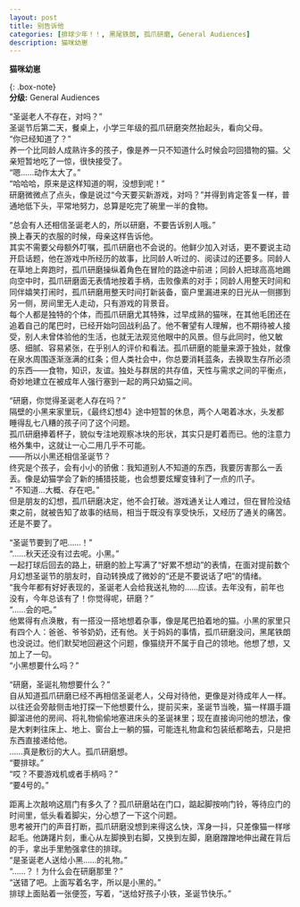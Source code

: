 ```yaml
---
layout: post
title: 别告诉他
categories: [排球少年！！, 黑尾铁朗, 孤爪研磨, General Audiences]
description: 猫咪幼崽
---
```


**猫咪幼崽**


{: .box-note}  
**分级:** General Audiences  


“圣诞老人不存在，对吗？”  
圣诞节后第二天，餐桌上，小学三年级的孤爪研磨突然抬起头，看向父母。  
“你已经知道了？”  
养一个比同龄人成熟许多的孩子，像是养一只不知道什么时候会叼回猎物的猫。父亲短暂地吃了一惊，很快接受了。  
“嗯……动作太大了。”  
“哈哈哈，原来是这样知道的啊，没想到呢！”  
研磨微微点了点头，像是说过“今天要买新游戏，对吗？”并得到肯定答复一样，普通地低下头，平常地努力，总算是吃完了碗里一半的食物。    

“总会有人还相信圣诞老人的，所以研磨，不要告诉别人哦。”  
换上春天的衣服的时候，母亲这样告诉他。  
其实不需要父母额外叮嘱，孤爪研磨也不会说的。他鲜少加入对话，更不要说主动开启话题，他在游戏中所经历的故事，比同龄人听过的、阅读过的还要多。同龄人在草地上奔跑时，孤爪研磨操纵着角色在冒险的路途中前进；同龄人把球高高地踢向空中时，孤爪研磨面无表情地按着手柄，击败像素的对手；同龄人用整天时间和同伴嬉笑打闹时，孤爪研磨用整天时间打新装备，窗户里漏进来的日光从一侧挪到另一侧，房间里无人走动，只有游戏的背景音。  
每个人都是独特的个体，而孤爪研磨尤其特殊，过早成熟的猫咪，在其他毛团还在追着自己的尾巴时，已经开始叼回战利品了。他不奢望有人理解，也不期待被人接受，别人未曾体验他的生活，也就无法观览他眼中的风景。但与此同时，他又敏感、细腻、容易紧张，在乎别人的评价和看法。孤爪研磨的能量来源于独处，就像在泉水周围逐渐涨满的红条；但人类社会中，你总要消耗蓝条，去换取生存所必须的东西——食物，知识，友谊。独处与群居的共存值，天性与需求之间的平衡点，奇妙地建立在被成年人强行塞到一起的两只幼猫之间。    

“研磨，你觉得圣诞老人存在吗？”  
隔壁的小黑来家里玩，《最终幻想4》途中短暂的休息，两个人喝着冰水，头发都睡得乱七八糟的孩子问了这个问题。  
孤爪研磨捧着杯子，貌似专注地观察冰块的形状，其实只是盯着而已。他的注意力格外集中，这就让一心二用几乎不可能。  
——所以小黑还相信圣诞节？  
终究是个孩子，会有小小的骄傲：我知道别人不知道的东西，我要厉害那么一丢丢。像是幼猫学会了新的捕猎技能，也会想要炫耀变锋利了一点的爪子。  
“ 不知道…大概、存在吧。”  
但是朋友的幻想，孤爪研磨决定，他不会打破。游戏通关让人难过，但在冒险没结束之前，就被告知了故事的结局，相当于既没有享受快乐，又经历了通关的痛苦。  
还是不要了。    

“圣诞节要到了吧……！”  
“……秋天还没有过去呢。小黑。”  
一起打球后回去的路上，研磨的脸上写满了“好累不想动”的表情，在面对提前数个月幻想圣诞节的朋友时，自动转换成了微妙的“还是不要说话了吧”的情绪。  
“我今年都有好好表现的，圣诞老人会给我送礼物的……应该。去年没有，前年也没有，今年总该有了！你觉得呢，研磨？”  
“……会的吧。”  
他累得有点涣散，有一搭没一搭地想着杂事，像是尾巴拍着地的猫。小黑的家里只有四个人：爸爸、爷爷奶奶，还有他。关于妈妈的事情，孤爪研磨没问，黑尾铁朗也没说过。他们默契地回避这个问题，像猫绕开不属于自己的领地。他想了想，又加上了一句。  
“小黑想要什么吗？”    

“研磨，圣诞礼物想要什么？”  
自从知道孤爪研磨已经不再相信圣诞老人，父母对待他，更像是对待成年人一样。以往还会旁敲侧击地打探一下他想要什么，提前买来，圣诞节当晚，猫一样蹑手蹑脚溜进他的房间、将礼物偷偷地塞进床头的圣诞袜里；现在直接询问他的想法，像是大剌剌往床上、地上、窗台上一躺的猫，可能连礼物盒和包装纸都略去，只是把东西直接递给他。  
……真是敷衍的大人。孤爪研磨想。  
“要排球。”  
“哎？不要游戏机或者手柄吗？”  
“要4号的。”    

距离上次敲响这扇门有多久了？孤爪研磨站在门口，踮起脚按响门铃，等待应门的时间里，低头看着脚尖，分心想了一下这个问题。  
思考被开门的声音打断，孤爪研磨没想到来得这么快，浑身一抖，只差像猫一样嗲起毛。他踌躇片刻，重心从左脚换到右脚，又换到左脚，磨磨蹭蹭地伸出藏在背后的手，拿出手里勉强拿住的排球。  
“是圣诞老人送给小黑……的礼物。”  
“……？！为什么会在研磨那里？”  
“送错了吧。上面写着名字，所以是小黑的。”  
排球上面贴着一张便签，写着，“送给好孩子小铁，圣诞节快乐。”  
